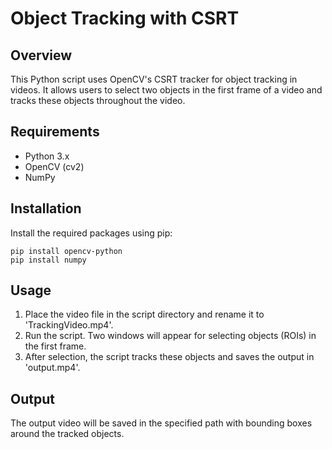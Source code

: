 # Object Tracking with CSRT

## Overview
This Python script uses OpenCV's CSRT tracker for object tracking in videos. It allows users to select two objects in the first frame of a video and tracks these objects throughout the video.

## Requirements
- Python 3.x
- OpenCV (cv2)
- NumPy

## Installation
Install the required packages using pip:
```
pip install opencv-python
pip install numpy
```

## Usage
1. Place the video file in the script directory and rename it to 'TrackingVideo.mp4'.
2. Run the script. Two windows will appear for selecting objects (ROIs) in the first frame.
3. After selection, the script tracks these objects and saves the output in 'output.mp4'.

## Output
The output video will be saved in the specified path with bounding boxes around the tracked objects.
